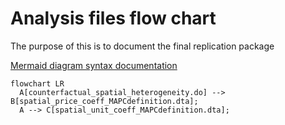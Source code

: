 # Analysis files flow chart
The purpose of this is to document the final replication package

[Mermaid diagram syntax documentation](https://mermaid.js.org/syntax/flowchart.html)

```mermaid
flowchart LR
  A[counterfactual_spatial_heterogeneity.do] --> B[spatial_price_coeff_MAPCdefinition.dta];
  A --> C[spatial_unit_coeff_MAPCdefinition.dta];
```

